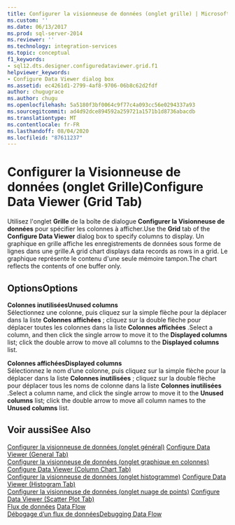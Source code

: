 ```yaml
---
title: Configurer la visionneuse de données (onglet grille) | Microsoft Docs
ms.custom: ''
ms.date: 06/13/2017
ms.prod: sql-server-2014
ms.reviewer: ''
ms.technology: integration-services
ms.topic: conceptual
f1_keywords:
- sql12.dts.designer.configuredataviewer.grid.f1
helpviewer_keywords:
- Configure Data Viewer dialog box
ms.assetid: ec4261d1-2799-4af8-9706-06b8c62d2fdf
author: chugugrace
ms.author: chugu
ms.openlocfilehash: 5a5180f3bf0064c9f77c4a093cc56e0294337a93
ms.sourcegitcommit: ad4d92dce894592a259721a1571b1d8736abacdb
ms.translationtype: MT
ms.contentlocale: fr-FR
ms.lasthandoff: 08/04/2020
ms.locfileid: "87611237"
---
```

# <a name="configure-data-viewer-grid-tab"></a><span data-ttu-id="09db3-102">Configurer la Visionneuse de données (onglet Grille)</span><span class="sxs-lookup"><span data-stu-id="09db3-102">Configure Data Viewer (Grid Tab)</span></span>
  <span data-ttu-id="09db3-103">Utilisez l'onglet **Grille** de la boîte de dialogue **Configurer la Visionneuse de données** pour spécifier les colonnes à afficher.</span><span class="sxs-lookup"><span data-stu-id="09db3-103">Use the **Grid** tab of the **Configure Data Viewer** dialog box to specify columns to display.</span></span> <span data-ttu-id="09db3-104">Un graphique en grille affiche les enregistrements de données sous forme de lignes dans une grille.</span><span class="sxs-lookup"><span data-stu-id="09db3-104">A grid chart displays data records as rows in a grid.</span></span> <span data-ttu-id="09db3-105">Le graphique représente le contenu d'une seule mémoire tampon.</span><span class="sxs-lookup"><span data-stu-id="09db3-105">The chart reflects the contents of one buffer only.</span></span>  
  
## <a name="options"></a><span data-ttu-id="09db3-106">Options</span><span class="sxs-lookup"><span data-stu-id="09db3-106">Options</span></span>  
 <span data-ttu-id="09db3-107">**Colonnes inutilisées**</span><span class="sxs-lookup"><span data-stu-id="09db3-107">**Unused columns**</span></span>  
 <span data-ttu-id="09db3-108">Sélectionnez une colonne, puis cliquez sur la simple flèche pour la déplacer dans la liste **Colonnes affichées** ; cliquez sur la double flèche pour déplacer toutes les colonnes dans la liste **Colonnes affichées** .</span><span class="sxs-lookup"><span data-stu-id="09db3-108">Select a column, and then click the single arrow to move it to the **Displayed columns** list; click the double arrow to move all columns to the **Displayed columns** list.</span></span>  
  
 <span data-ttu-id="09db3-109">**Colonnes affichées**</span><span class="sxs-lookup"><span data-stu-id="09db3-109">**Displayed columns**</span></span>  
 <span data-ttu-id="09db3-110">Sélectionnez le nom d’une colonne, puis cliquez sur la simple flèche pour la déplacer dans la liste **Colonnes inutilisées** ; cliquez sur la double flèche pour déplacer tous les noms de colonne dans la liste **Colonnes inutilisées** .</span><span class="sxs-lookup"><span data-stu-id="09db3-110">Select a column name, and click the single arrow to move it to the **Unused columns** list; click the double arrow to move all column names to the **Unused columns** list.</span></span>  
  
## <a name="see-also"></a><span data-ttu-id="09db3-111">Voir aussi</span><span class="sxs-lookup"><span data-stu-id="09db3-111">See Also</span></span>  
 <span data-ttu-id="09db3-112">[Configurer la visionneuse de données &#40;onglet général&#41;](../../2014/integration-services/configure-data-viewer-general-tab.md) </span><span class="sxs-lookup"><span data-stu-id="09db3-112">[Configure Data Viewer &#40;General Tab&#41;](../../2014/integration-services/configure-data-viewer-general-tab.md) </span></span>  
 <span data-ttu-id="09db3-113">[Configurer la visionneuse de données &#40;onglet graphique en colonnes&#41;](../../2014/integration-services/configure-data-viewer-column-chart-tab.md) </span><span class="sxs-lookup"><span data-stu-id="09db3-113">[Configure Data Viewer &#40;Column Chart Tab&#41;](../../2014/integration-services/configure-data-viewer-column-chart-tab.md) </span></span>  
 <span data-ttu-id="09db3-114">[Configurer la visionneuse de données &#40;onglet histogramme&#41;](../../2014/integration-services/configure-data-viewer-histogram-tab.md) </span><span class="sxs-lookup"><span data-stu-id="09db3-114">[Configure Data Viewer &#40;Histogram Tab&#41;](../../2014/integration-services/configure-data-viewer-histogram-tab.md) </span></span>  
 <span data-ttu-id="09db3-115">[Configurer la visionneuse de données &#40;onglet nuage de points&#41;](../../2014/integration-services/configure-data-viewer-scatter-plot-tab.md) </span><span class="sxs-lookup"><span data-stu-id="09db3-115">[Configure Data Viewer &#40;Scatter Plot Tab&#41;](../../2014/integration-services/configure-data-viewer-scatter-plot-tab.md) </span></span>  
 <span data-ttu-id="09db3-116">[Flux de données](data-flow/data-flow.md) </span><span class="sxs-lookup"><span data-stu-id="09db3-116">[Data Flow](data-flow/data-flow.md) </span></span>  
 [<span data-ttu-id="09db3-117">Débogage d’un flux de données</span><span class="sxs-lookup"><span data-stu-id="09db3-117">Debugging Data Flow</span></span>](troubleshooting/debugging-data-flow.md)  
  
  

